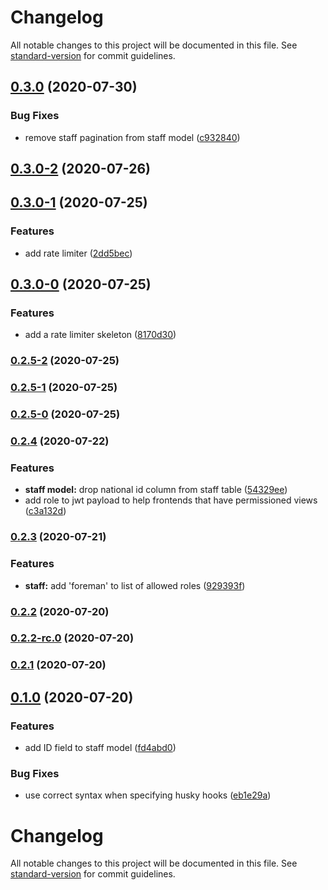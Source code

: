 # Changelog

All notable changes to this project will be documented in this file. See [standard-version](https://github.com/conventional-changelog/standard-version) for commit guidelines.

## [0.3.0](https://gitlab.com/slilanPropane/shamba-manager/compare/v0.3.0-2...v0.3.0) (2020-07-30)


### Bug Fixes

* remove staff pagination from staff model ([c932840](https://gitlab.com/slilanPropane/shamba-manager/commit/c9328400de64322e430e3f127225766e6122d867))

## [0.3.0-2](https://gitlab.com/slilanPropane/shamba-manager/compare/v0.3.0-1...v0.3.0-2) (2020-07-26)

## [0.3.0-1](https://gitlab.com/slilanPropane/shamba-manager/compare/v0.2.5-2...v0.3.0-1) (2020-07-25)


### Features

* add rate limiter ([2dd5bec](https://gitlab.com/slilanPropane/shamba-manager/commit/2dd5bec1fe4a195b2101c9bf2e987931b94e75ba))

## [0.3.0-0](https://gitlab.com/slilanPropane/shamba-manager/compare/v0.2.5-2...v0.3.0-0) (2020-07-25)


### Features

* add a rate limiter skeleton ([8170d30](https://gitlab.com/slilanPropane/shamba-manager/commit/8170d3061662a9fa8d3621e8df78db39c29a8a2e))

### [0.2.5-2](https://gitlab.com/slilanPropane/shamba-manager/compare/v0.2.5-1...v0.2.5-2) (2020-07-25)

### [0.2.5-1](https://gitlab.com/slilanPropane/shamba-manager/compare/v0.2.5-0...v0.2.5-1) (2020-07-25)

### [0.2.5-0](https://gitlab.com/slilanPropane/shamba-manager/compare/v0.2.4...v0.2.5-0) (2020-07-25)

### [0.2.4](https://gitlab.com/slilanPropane/shamba-manager/compare/v0.2.3...v0.2.4) (2020-07-22)


### Features

* **staff model:** drop national id column from staff table ([54329ee](https://gitlab.com/slilanPropane/shamba-manager/commit/54329eeee15e832f05f55c8a06a8caca79154ecc))
* add role to jwt payload to help frontends that have permissioned views ([c3a132d](https://gitlab.com/slilanPropane/shamba-manager/commit/c3a132d8eef6bb12ba2a3ffce753283dcbabffc6))

### [0.2.3](https://gitlab.com/slilanPropane/shamba-manager/compare/v0.2.2...v0.2.3) (2020-07-21)


### Features

* **staff:** add 'foreman' to list of allowed roles ([929393f](https://gitlab.com/slilanPropane/shamba-manager/commit/929393fa105745302320b1a4f3e6dd471f3b1d79))

### [0.2.2](https://gitlab.com/slilanPropane/shamba-manager/compare/v0.2.2-rc.0...v0.2.2) (2020-07-20)

### [0.2.2-rc.0](https://gitlab.com/slilanPropane/shamba-manager/compare/v0.2.0...v0.2.2-rc.0) (2020-07-20)

### [0.2.1](https://gitlab.com/slilanPropane/shamba-manager/compare/v0.2.0...v0.2.1) (2020-07-20)

## [0.1.0](https://gitlab.com/slilanPropane/shamba-manager/compare/v0.1.0-rc2...v0.1.0) (2020-07-20)


### Features

* add ID field to staff model ([fd4abd0](https://gitlab.com/slilanPropane/shamba-manager/commit/fd4abd0bcc59b5cf6f63281c1d1a9c5b26bc5ec1))


### Bug Fixes

* use correct syntax when specifying husky hooks ([eb1e29a](https://gitlab.com/slilanPropane/shamba-manager/commit/eb1e29a1f72dcec790be9aa68a58247b0d502a2c))

# Changelog

All notable changes to this project will be documented in this file. See [standard-version](https://github.com/conventional-changelog/standard-version) for commit guidelines.
